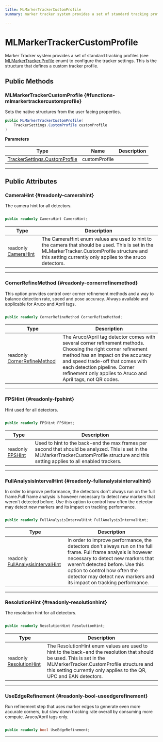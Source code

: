 ```yaml
---
title: MLMarkerTrackerCustomProfile
summary: marker tracker system provides a set of standard tracking profiles see mlmarkertracker.profile enum to configure the tracker settings. this is the structure that defines a custom tracker profile. 

---
```


# MLMarkerTrackerCustomProfile




Marker Tracker system provides a set of standard tracking profiles (see [MLMarkerTracker.Profile](/versioned_docs/version-22-Feb-2023/unity-api/api/UnityEngine.XR.MagicLeap/MLMarkerTracker/UnityEngine.XR.MagicLeap.MLMarkerTracker.md#enums-profile) enum) to configure the tracker settings. This is the structure that defines a custom tracker profile.   





## Public Methods

###  MLMarkerTrackerCustomProfile {#functions-mlmarkertrackercustomprofile}

Sets the native structures from the user facing properties. 

```csharp
public MLMarkerTrackerCustomProfile(
    TrackerSettings.CustomProfile customProfile
)
```


**Parameters**

| Type | Name  | Description  | 
|--|--|--|
| [TrackerSettings.CustomProfile](/versioned_docs/version-22-Feb-2023/unity-api/api/UnityEngine.XR.MagicLeap/MLMarkerTracker/TrackerSettings/UnityEngine.XR.MagicLeap.MLMarkerTracker.TrackerSettings.CustomProfile.md) |customProfile||






-----------

## Public Attributes

### CameraHint {#readonly-camerahint}

The camera hint for all detectors. 

```csharp

public readonly CameraHint CameraHint;

```

| Type | Description  | 
|--|--|
| readonly [CameraHint](/versioned_docs/version-22-Feb-2023/unity-api/api/UnityEngine.XR.MagicLeap/MLMarkerTracker/UnityEngine.XR.MagicLeap.MLMarkerTracker.md#enums-camerahint) | The CameraHint enum values are used to hint to the camera that should be used. This is set in the MLMarkerTracker.CustomProfile structure and this setting currently only applies to the aruco detectors.  |





-----------

### CornerRefineMethod {#readonly-cornerrefinemethod}

This option provides control over corner refinement methods and a way to balance detection rate, speed and pose accuracy. Always available and applicable for Aruco and April tags. 

```csharp

public readonly CornerRefineMethod CornerRefineMethod;

```

| Type | Description  | 
|--|--|
| readonly [CornerRefineMethod](/versioned_docs/version-22-Feb-2023/unity-api/api/UnityEngine.XR.MagicLeap/MLMarkerTracker/UnityEngine.XR.MagicLeap.MLMarkerTracker.md#enums-cornerrefinemethod) | The Aruco/April tag detector comes with several corner refinement methods. Choosing the right corner refinement method has an impact on the accuracy and speed trade-off that comes with each detection pipeline. Corner refinement only applies to Aruco and April tags, not QR codes.  |





-----------

### FPSHint {#readonly-fpshint}

Hint used for all detectors. 

```csharp

public readonly FPSHint FPSHint;

```

| Type | Description  | 
|--|--|
| readonly [FPSHint](/versioned_docs/version-22-Feb-2023/unity-api/api/UnityEngine.XR.MagicLeap/MLMarkerTracker/UnityEngine.XR.MagicLeap.MLMarkerTracker.md#enums-fpshint) | Used to hint to the back-end the max frames per second that should be analyzed. This is set in the MLMarkerTrackerCustomProfile structure and this setting applies to all enabled trackers.  |





-----------

### FullAnalysisIntervalHint {#readonly-fullanalysisintervalhint}

In order to improve performance, the detectors don't always run on the full frame.Full frame analysis is however necessary to detect new markers that weren't detected before. Use this option to control how often the detector may detect new markers and its impact on tracking performance. 

```csharp

public readonly FullAnalysisIntervalHint FullAnalysisIntervalHint;

```

| Type | Description  | 
|--|--|
| readonly [FullAnalysisIntervalHint](/versioned_docs/version-22-Feb-2023/unity-api/api/UnityEngine.XR.MagicLeap/MLMarkerTracker/UnityEngine.XR.MagicLeap.MLMarkerTracker.md#enums-fullanalysisintervalhint) | In order to improve performance, the detectors don't always run on the full frame. Full frame analysis is however necessary to detect new markers that weren't detected before. Use this option to control how often the detector may detect new markers and its impact on tracking performance.  |





-----------

### ResolutionHint {#readonly-resolutionhint}

The resolution hint for all detectors. 

```csharp

public readonly ResolutionHint ResolutionHint;

```

| Type | Description  | 
|--|--|
| readonly [ResolutionHint](/versioned_docs/version-22-Feb-2023/unity-api/api/UnityEngine.XR.MagicLeap/MLMarkerTracker/UnityEngine.XR.MagicLeap.MLMarkerTracker.md#enums-resolutionhint) | The ResolutionHint enum values are used to hint to the back-end the resolution that should be used. This is set in the MLMarkerTracker.CustomProfile structure and this setting currently only applies to the QR, UPC and EAN detectors.  |





-----------

### UseEdgeRefinement {#readonly-bool-useedgerefinement}

Run refinement step that uses marker edges to generate even more accurate corners, but slow down tracking rate overall by consuming more compute. Aruco/April tags only. 

```csharp

public readonly bool UseEdgeRefinement;

```






-----------


